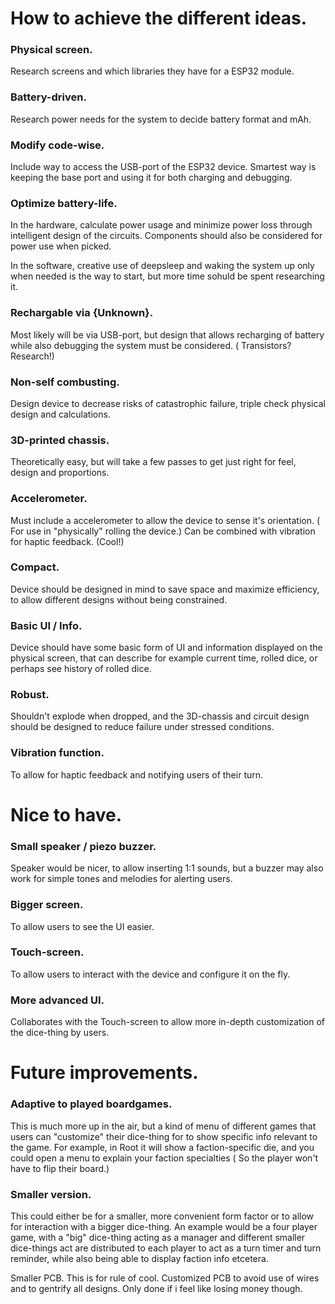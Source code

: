<h1>How to achieve the different ideas.</h1>


<h3>Physical screen.</h3>

Research screens and which libraries they have for a ESP32 module.

<h3>Battery-driven.</h3>

Research power needs for the system to decide battery format and mAh.

<h3>Modify code-wise.</h3>

Include way to access the USB-port of the ESP32 device. Smartest way is keeping the base port and using it for both charging and debugging.

<h3>Optimize battery-life.</h3>

In the hardware, calculate power usage and minimize power loss through intelligent design of the circuits. Components should also be considered for power use when picked.

In the software, creative use of deepsleep and waking the system up only when needed is the way to start, but more time sohuld be spent researching it.

<h3>Rechargable via {Unknown}.</h3>

Most likely will be via USB-port, but design that allows recharging of battery while also debugging the system must be considered. ( Transistors? Research!)

<h3>Non-self combusting.</h3>

Design device to decrease risks of catastrophic failure, triple check physical design and calculations.

<h3>3D-printed chassis.</h3>

Theoretically easy, but will take a few passes to get just right for feel, design and proportions.

<h3>Accelerometer.</h3>

Must include a accelerometer to allow the device to sense it's orientation. ( For use in "physically" rolling the device.) Can be combined with vibration for haptic feedback. (Cool!)

<h3>Compact.</h3>

Device should be designed in mind to save space and maximize efficiency, to allow different designs without being constrained.

<h3>Basic UI / Info.</h3>

Device should have some basic form of UI and information displayed on the physical screen, that can describe for example current time, rolled dice, or perhaps see history of rolled dice.

<h3>Robust.</h3>

Shouldn't explode when dropped, and the 3D-chassis and circuit design should be designed to reduce failure under stressed conditions.

<h3>Vibration function. </h3>

To allow for haptic feedback and notifying users of their turn.

<h1>Nice to have.</h1>

<h3>Small speaker / piezo buzzer.</h3>

Speaker would be nicer, to allow inserting 1:1 sounds, but a buzzer may also work for simple tones and melodies for alerting users.

<h3>Bigger screen.</h3>

To allow users to see the UI easier.

<h3>Touch-screen.</h3>

To allow users to interact with the device and configure it on the fly.

<h3>More advanced UI.</h3>

Collaborates with the Touch-screen to allow more in-depth customization of the dice-thing by users.

<h1>Future improvements.</h1>

<h3>Adaptive to played boardgames. </h3>

This is much more up in the air, but a kind of menu of different games that users can "customize" their dice-thing for to show specific info relevant to the game. For example, in Root it will show a faction-specific die, and you could open a menu to explain your faction specialties ( So the player won't have to flip their board.)

<h3>Smaller version.</h3>
This could either be for a smaller, more convenient form factor or to allow for interaction with a bigger dice-thing.
An example would be a four player game, with a "big" dice-thing acting as a manager and different smaller dice-things act are distributed to each player to act as a turn timer and turn reminder, while also being able to display faction info etcetera.


Smaller PCB.</h3>
This is for rule of cool.
Customized PCB to avoid use of wires and to gentrify all designs. Only done if i feel like losing money though.


